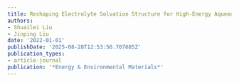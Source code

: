 ```yaml
---
title: Reshaping Electrolyte Solvation Structure for High-Energy Aqueous Batteries
authors:
- Shuailei Liu
- Jinping Liu
date: '2022-01-01'
publishDate: '2025-08-28T12:53:50.707685Z'
publication_types:
- article-journal
publication: '*Energy & Environmental Materials*'
---
```

